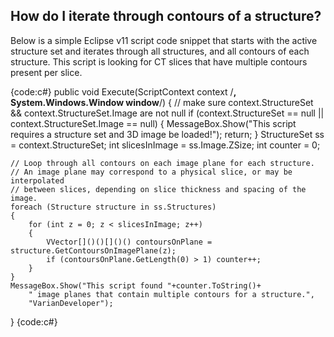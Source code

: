 ## How do I iterate through contours of a structure?

Below is a simple Eclipse v11 script code snippet that starts with the active structure set and iterates through all structures, and all contours of each structure.  This script is looking for CT slices that have multiple contours present per slice.

{code:c#}
public void Execute(ScriptContext context /**, System.Windows.Window window**/)
{
    // make sure context.StructureSet && context.StructureSet.Image are not null
    if (context.StructureSet == null || context.StructureSet.Image == null)
    {
        MessageBox.Show("This script requires a structure set and 3D image be loaded!");
        return;
    }
    StructureSet ss = context.StructureSet;
    int slicesInImage = ss.Image.ZSize;
    int counter = 0;

    // Loop through all contours on each image plane for each structure.  
    // An image plane may correspond to a physical slice, or may be interpolated 
    // between slices, depending on slice thickness and spacing of the image.
    foreach (Structure structure in ss.Structures)
    {
        for (int z = 0; z < slicesInImage; z++)
        {
            VVector[]()()[]()() contoursOnPlane = structure.GetContoursOnImagePlane(z);
            if (contoursOnPlane.GetLength(0) > 1) counter++;
        }
    }
    MessageBox.Show("This script found "+counter.ToString()+
        " image planes that contain multiple contours for a structure.",
        "VarianDeveloper");
}
{code:c#}
